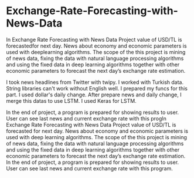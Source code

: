 # Exchange-Rate-Forecasting-with-News-Data

In Exchange Rate Forecasting with News Data Project value of USD/TL is forecastedfor next day.
News about economy and economic parameters is used with deeplearning algorithms. 
The scope of the this project is mining of news data, fixing the
data with natural language processing algorithms and using the fixed data in deep
learning algorithms together with other economic parameters to forecast the next day’s
exchange rate estimation.

I took news headlines from Twitter with twipy. I worked with Turkish data. String libraries can't work without English well. I prepared my funcs for this part.
I used dollar's daily change. After prepare news and daily change, I merge this datas to use LSTM. I used Keras for LSTM. 

In the end of project, a program is prepared for showing
results to user. User can see last news and current exchange rate with this progIn Exchange Rate Forecasting with News Data Project value of USD/TL is forecasted
for next day. News about economy and economic parameters is used with deep
learning algorithms. The scope of the this project is mining of news data, fixing the
data with natural language processing algorithms and using the fixed data in deep
learning algorithms together with other economic parameters to forecast the next day’s
exchange rate estimation. In the end of project, a program is prepared for showing
results to user. User can see last news and current exchange rate with this program.
